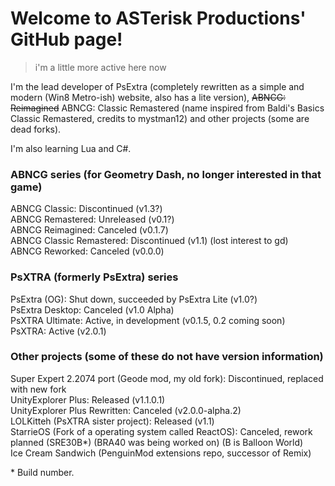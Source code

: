 # Welcome to ASTerisk Productions' GitHub page!
> i'm a little more active here now

I'm the lead developer of PsExtra (completely rewritten as a simple and modern (Win8 Metro-ish) website, also has a lite version), ~~ABNCG: Reimagined~~ ABNCG: Classic Remastered (name inspired from Baldi's Basics Classic Remastered, credits to mystman12) and other projects (some are dead forks).

I'm also learning Lua and C#.

### ABNCG series (for Geometry Dash, no longer interested in that game) <br/>
ABNCG Classic: Discontinued (v1.3?)<br/>
ABNCG Remastered: Unreleased (v0.1?)<br/>
ABNCG Reimagined: Canceled (v0.1.7)<br/>
ABNCG Classic Remastered: Discontinued (v1.1) (lost interest to gd)<br/>
ABNCG Reworked: Canceled (v0.0.0)

### PsXTRA (formerly PsExtra) series <br/>
PsExtra (OG): Shut down, succeeded by PsExtra Lite (v1.0?)<br/>
PsExtra Desktop: Canceled (v1.0 Alpha)<br/>
PsXTRA Ultimate: Active, in development (v0.1.5, 0.2 coming soon)<br/>
PsXTRA: Active (v2.0.1)

### Other projects (some of these do not have version information) <br/>
Super Expert 2.2074 port (Geode mod, my old fork): Discontinued, replaced with new fork<br/>
UnityExplorer Plus: Released (v1.1.0.1)<br/>
UnityExplorer Plus Rewritten: Canceled (v2.0.0-alpha.2)<br/>
LOLKitteh (PsXTRA sister project): Released (v1.1)<br/>
StarrieOS (Fork of a operating system called ReactOS): Canceled, rework planned (SRE30B*) (BRA40 was being worked on) (B is Balloon World)<br/>
Ice Cream Sandwich (PenguinMod extensions repo, successor of Remix)

<p>* Build number.</p>

<!-- IF THERE ARE TYPOS, I'LL TRY TO FIX IT ASAP! -->
